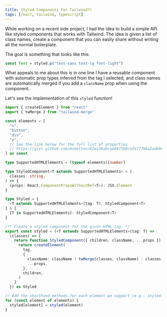 ```yaml
---
title: Styled Components For Tailwind?!
tags: [react, tailwind, typescript]
---
```


While working on a recent side project, I had the idea to build a simple
API like styled components that works with Tailwind. The idea is given a
list of class names, create a component that you can easily share without
writing all the normal boilerplate.

The goal is something that looks like this:

```typescript
const Text = styled.p("text-sans text-lg font-light")
```

What appeals to me about this is in one line I have a reusable component
with automatic prop types inferred from the tag I selected, and class names
are automatically merged if you add a `className` prop when using the
component.

Let's see the implementation of this `styled` function!

```typescript
import { createElement } from "react"
import { twMerge } from "tailwind-merge"

const elements = [
  "a",
  "button",
  "div",
  "p",
  // See the link below for the full list of properties
  // https://gist.github.com/mskelton/61ea38abcae6473b9cafe777b6a2ad60#file-styled-ts-L4-L117
] as const

type SupportedHTMLElements = (typeof elements)[number]

type StyledComponent<T extends SupportedHTMLElements> = (
  classes: string,
) => {
  (props: React.ComponentPropsWithoutRef<T>): JSX.Element
}

type Styled = {
  <T extends SupportedHTMLElements>(tag: T): StyledComponent<T>
} & {
  [T in SupportedHTMLElements]: StyledComponent<T>
}

/** Create a styled component for the given HTML tag. */
export const styled = (<T extends SupportedHTMLElements>(tag: T) =>
  (classes) => {
    return function StyledComponent({ children, className, ...props }) {
      return createElement(
        tag,
        {
          className: className ? twMerge(classes, className) : classes,
          ...props,
        },
        children,
      )
    }
  }) as Styled

// Add the shorthand methods for each element we support (e.g., styled.p, styled.div, etc.)
for (const element of elements) {
  styled[element] = styled(element)
}
```
